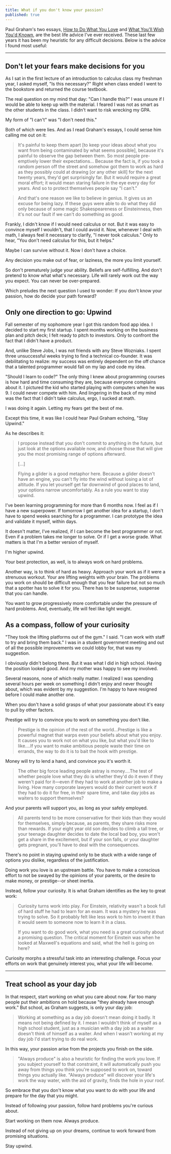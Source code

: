 ```yaml
---
title: What if you don't know your passion?
published: true
---
```


Paul Graham's two essays, [How to Do What You Love](http://www.paulgraham.com/love.html) and [What You'll Wish You'd Known](http://www.paulgraham.com/hs.html), are the best life advice I've ever received. These last few years it has been my heuristic for any difficult decisions. Below is the advice I found most useful:

---

## Don't let your fears make decisions for you

As I sat in the first lecture of an introduction to calculus class my freshman year, I asked myself, "Is this necessary?" Right when class ended I went to the bookstore and returned the course textbook.  

The real question on my mind that day: "Can I handle this?" I was unsure if I would be able to keep up with the material. I feared I was not as smart as the other students in the class. I didn't want to risk wrecking my GPA. 

My form of "I can't" was "I don't need this."

Both of which were lies. And as I read Graham's essays, I could sense him calling me out on it:

>It's painful to keep them apart [to keep your ideas about what you want from being contaminated by what seems possible], because it's painful to observe the gap between them. So most people pre-emptively lower their expectations... Because the fact is, if you took a random person off the street and somehow got them to work as hard as they possibly could at drawing [or any other skill] for the next twenty years, they'd get surprisingly far. But it would require a great moral effort; it would mean staring failure in the eye every day for years. And so to protect themselves people say "I can't."


>And that's one reason we like to believe in genius. It gives us an excuse for being lazy. If these guys were able to do what they did only because of some magic Shakespeareness or Einsteinness, then it's not our fault if we can't do something as good.

Frankly, I didn't know if I would need calculus or not. But it was easy to convince myself I wouldn't, that I could avoid it. Now, whenever I deal with math, I always feel it necessary to clarify, "I never took calculus." Only to hear, "You don't need calculus for this, but it helps." 

Maybe I can survive without it. Now I don't have a choice. 

Any decision you make out of fear, or laziness, the more you limit yourself. 

So don't prematurely judge your ability. Beliefs are self-fulfilling. And don't pretend to know what what's necessary. Life will rarely work out the way you expect. You can never be over-prepared. 

Which preludes the next question I used to wonder: If you don't know your passion, how do decide your path forward? 

## Only one direction to go: Upwind

Fall semester of my sophomore year I got this random food app idea. I decided to start my first startup. I spent months working on the business plan and pitch deck; I felt ready to pitch to investors. Only to confront the fact that I didn't have a product.  

And, unlike Steve Jobs, I was not friends with any Steve Wozniaks. I spent three unsuccessful weeks trying to find a technical co-founder. It was debilitating to realize: my success was entirely dependent on the off chance that a talented programmer would fall on my lap and code my idea. 

"Should I learn to code?" The only thing I knew about programming courses is how hard and time consuming they are, because everyone complains about it. I pictured the kid who started playing with computers when he was 9. I could never compete with him. And lingering in the back of my mind was the fact that I didn't take calculus, ergo, I sucked at math. 

I was doing it again. Letting my fears get the best of me. 

Except this time, it was like I could hear Paul Graham echoing, "Stay Upwind." 

As he describes it:

>I propose instead that you don't commit to anything in the future, but just look at the options available now, and choose those that will give you the most promising range of options afterward.
>
>[...]
> 
>Flying a glider is a good metaphor here. Because a glider doesn't have an engine, you can't fly into the wind without losing a lot of altitude. If you let yourself get far downwind of good places to land, your options narrow uncomfortably. As a rule you want to stay upwind. 

I've been learning programming for more than 6 months now. I feel as if I have a new superpower. If tomorrow I get another idea for a startup, I don't have to spend weeks searching for a programmer. I can prototype the idea and validate it myself, within days. 

It doesn't matter, I've realized, if I can become the best programmer or not. Even if a problem takes me longer to solve. Or if I get a worse grade. What matters is that I'm a better version of myself.

I'm higher upwind. 

Your best protection, as well, is to always work on hard problems. 

Another way, is to think of hard as heavy. Approach your work as if it were a strenuous workout. Your are lifting weights with your brain. The problems you work on should be difficult enough that you fear failure but not so much that a spotter has to solve it for you. There has to be suspense, suspense that you can handle. 

You want to grow progressively more comfortable under the pressure of hard problems. And, eventually, life will feel like light weight.


## As a compass, follow of your curiosity

"They took the lifting platforms out of the gym." I said. "I can work with staff to try and bring them back." I was in a student government meeting and out of all the possible improvements we could lobby for, that was my suggestion. 

I obviously didn't belong there. But it was what I did in high school. Having the position looked good. And my mother was happy to see my involved. 

Several reasons, none of which really matter. I realized I was spending several hours per week on something I didn't enjoy and never thought about, which was evident by my suggestion. I'm happy to have resigned before I could make another one. 

When you don't have a solid grasps of what your passionate about it's easy to pull by other factors. 

Prestige will try to convince you to work on something you don't like. 

>Prestige is the opinion of the rest of the world...Prestige is like a powerful magnet that warps even your beliefs about what you enjoy. It causes you to work not on what you like, but what you'd like to like....If you want to make ambitious people waste their time on errands, the way to do it is to bait the hook with prestige.

Money will try to lend a hand, and convince you it's worth it. 

>The other big force leading people astray is money....The test of whether people love what they do is whether they'd do it even if they weren't paid for it—even if they had to work at another job to make a living. How many corporate lawyers would do their current work if they had to do it for free, in their spare time, and take day jobs as waiters to support themselves?

And your parents will support you, as long as your safely employed. 

>All parents tend to be more conservative for their kids than they would for themselves, simply because, as parents, they share risks more than rewards. If your eight year old son decides to climb a tall tree, or your teenage daughter decides to date the local bad boy, you won't get a share in the excitement, but if your son falls, or your daughter gets pregnant, you'll have to deal with the consequences.

There's no point in staying upwind only to be stuck with a wide range of options you dislike, regardless of the justification. 

Doing work you love is an upstream battle. You have to make a conscious effort to not be swayed by the opinions of your parents, or the desire to make money, or prestige--or sheet inertia. 

Instead, follow your curiosity. It is what Graham identifies as the key to great work: 

> Curiosity turns work into play. For Einstein, relativity wasn't a book full of hard stuff he had to learn for an exam. It was a mystery he was trying to solve. So it probably felt like less work to him to invent it than it would seem to someone now to learn it in a class.
>
> If you want to do good work, what you need is a great curiosity about a promising question. The critical moment for Einstein was when he looked at Maxwell's equations and said, what the hell is going on here?

Curiosity morphs a stressful task into an interesting challenge. Focus your efforts on work that genuinely interest you, what your life will become.

---

## Treat school as your day job 

In that respect, start working on what you care about now. Far too many people put their ambitions on hold because "they already have enough work." But school, as Graham suggests, is only your day job:

> Working at something as a day job doesn't mean doing it badly. It means not being defined by it. I mean I wouldn't think of myself as a high school student, just as a musician with a day job as a waiter doesn't think of himself as a waiter. And when I wasn't working at my day job I'd start trying to do real work.

In this way, your passion arise from the projects you finish on the side.

> "Always produce" is also a heuristic for finding the work you love. If you subject yourself to that constraint, it will automatically push you away from things you think you're supposed to work on, toward things you actually like. "Always produce" will discover your life's work the way water, with the aid of gravity, finds the hole in your roof.

So embrace that you don't know what you want to do with your life and prepare for the day that you might. 

Instead of following your passion, follow hard problems you're curious about. 

Start working on them now. Always produce. 

Instead of not giving up on your dreams, continue to work forward from promising situations. 

Stay upwind. 

